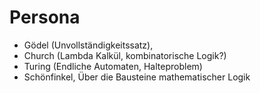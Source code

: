 # Persona
- Gödel (Unvollständigkeitssatz),
- Church (Lambda Kalkül, kombinatorische Logik?)
- Turing (Endliche Automaten, Halteproblem)
- Schönfinkel, Über die Bausteine mathematischer Logik